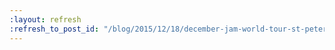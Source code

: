 ```yaml
---
:layout: refresh
:refresh_to_post_id: "/blog/2015/12/18/december-jam-world-tour-st-petersburg-russia"
---
```

